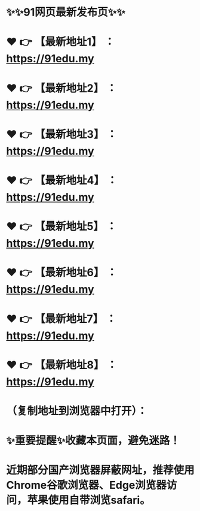 # ✨✨91网页最新发布页✨✨
# ❤️ 👉 【最新地址1】 ：https://91edu.my
# ❤️ 👉 【最新地址2】 ：https://91edu.my
# ❤️ 👉 【最新地址3】 ：https://91edu.my
# ❤️ 👉 【最新地址4】 ：https://91edu.my
# ❤️ 👉 【最新地址5】 ：https://91edu.my
# ❤️ 👉 【最新地址6】 ：https://91edu.my
# ❤️ 👉 【最新地址7】 ：https://91edu.my
# ❤️ 👉 【最新地址8】 ：https://91edu.my
# （复制地址到浏览器中打开）：
# ✨重要提醒✨收藏本页面，避免迷路！
# 近期部分国产浏览器屏蔽网址，推荐使用Chrome谷歌浏览器、Edge浏览器访问，苹果使用自带浏览safari。
